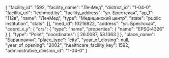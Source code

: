 {
    "facility_id": 1592,
    "facility_name": "ЛечМед",
    "district_id": "1-04-0",
    "facility_url": "lechmed.by",
    "facility_address": "ул. Брестская",
    "ap_1": "112в",
    "name": "ЛечМед",
    "type": "Медицинский центр",
    "state": "public institution",
    "stats": [],
    "med_id": 10216822,
    "address": "ул. Брестская",
    "coord_x_y": {
        "crs": {
            "type": "name",
            "properties": {
                "name": "EPSG:4326"
            }
        },
        "type": "Point",
        "coordinates": [
            26.0087,
            53.1363
        ]
    },
    "place_name": "Барановичи",
    "place_type": "city",
    "year_of_closing": null,
    "year_of_opening": "2002",
    "healthcare_facility_key": 1592,
    "administrative_division_id": "1-04-0"
}